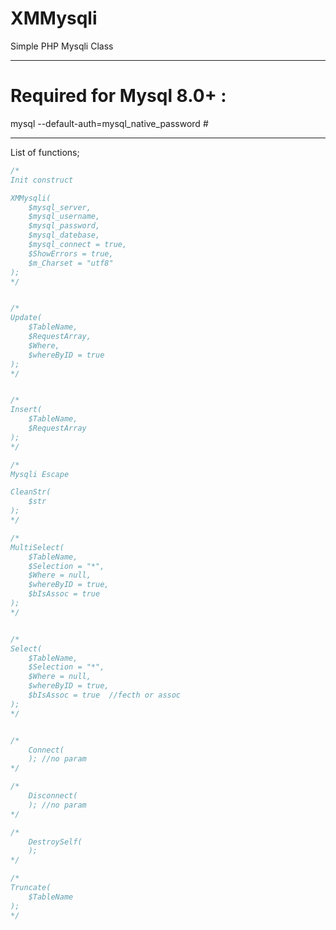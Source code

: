 # XMMysqli
Simple PHP Mysqli Class

*****************************************************************************************
#	Required for Mysql 8.0+ :

mysql --default-auth=mysql_native_password		#
*****************************************************************************************


List of functions;

```php
/*
Init construct

XMMysqli(
	$mysql_server,
	$mysql_username,
	$mysql_password,
	$mysql_datebase,
	$mysql_connect = true,
	$ShowErrors = true,
	$m_Charset = "utf8"
);
*/


/*
Update(
    $TableName, 
    $RequestArray,
    $Where, 
    $whereByID = true
);
*/


/*
Insert(
    $TableName, 
    $RequestArray
);
*/

/*
Mysqli Escape

CleanStr(
    $str
);
*/

/*
MultiSelect(
    $TableName,
    $Selection = "*",
    $Where = null,
    $whereByID = true, 
    $bIsAssoc = true
);
*/


/*
Select(
    $TableName,
    $Selection = "*",
    $Where = null,
    $whereByID = true,
    $bIsAssoc = true  //fecth or assoc
);
*/


/*
    Connect(        
    ); //no param
*/

/*
    Disconnect(        
    ); //no param
*/

/*
    DestroySelf(
    );
*/

/*
Truncate(
	$TableName
);
*/
```
